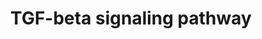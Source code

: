 ---
annotations:
- id: PW:0000329
  parent: signaling pathway
  type: Pathway Ontology
  value: transforming growth factor-beta superfamily mediated signaling pathway
authors:
- N.Gal
- MaintBot
- Ddigles
- Cizar
- L Dupuis
- Fehrhart
- Eweitz
citedin:
- link: PMC9033237
- link: PMC7518701
description: 'The Transforming growth factor beta (TGF&amp;#x3b2;) signaling pathway
  is involved in many cellular processes in both the adult organism and the developing
  embryo including cell growth, cell differentiation, apoptosis, cellular homeostasis
  and other cellular functions. In spite of the wide range of cellular processes that
  the TGF&amp;#x3b2; signaling pathway regulates, the process is relatively simple.
  TGF&amp;#x3b2; superfamily ligands bind to a type II receptor, which recruits and
  phosphorylates a type I receptor. The type I receptor then phosphorylates receptor-regulated
  SMADs (R-SMADs) which can now bind the coSMAD SMAD4. R-SMAD/coSMAD complexes accumulate
  in the nucleus where they act as transcription factors and participate in the regulation
  of target gene expression. (source: [http://en.wikipedia.org/wiki/TGF_beta_signaling_pathway
  WikiPedia]).  Also see: [http://pid.nci.nih.gov/search/pathway_landing.shtml?pathway_id=200110&amp;amp;source=NCI-Nature%20curated&amp;amp;what=graphic&amp;amp;gif=on&amp;amp;ppage=1
  TGF-beta receptor signaling] at the NCI-Nature pathway interaction database.'
last-edited: 2021-05-07
organisms:
- Mus musculus
redirect_from:
- /index.php/Pathway:WP113
- /instance/WP113
- /instance/WP113_rr116497
revision: r116497
schema-jsonld:
- '@context': https://schema.org/
  '@id': https://wikipathways.github.io/pathways/WP113.html
  '@type': Dataset
  creator:
    '@type': Organization
    name: WikiPathways
  description: 'The Transforming growth factor beta (TGF&amp;#x3b2;) signaling pathway
    is involved in many cellular processes in both the adult organism and the developing
    embryo including cell growth, cell differentiation, apoptosis, cellular homeostasis
    and other cellular functions. In spite of the wide range of cellular processes
    that the TGF&amp;#x3b2; signaling pathway regulates, the process is relatively
    simple. TGF&amp;#x3b2; superfamily ligands bind to a type II receptor, which recruits
    and phosphorylates a type I receptor. The type I receptor then phosphorylates
    receptor-regulated SMADs (R-SMADs) which can now bind the coSMAD SMAD4. R-SMAD/coSMAD
    complexes accumulate in the nucleus where they act as transcription factors and
    participate in the regulation of target gene expression. (source: [http://en.wikipedia.org/wiki/TGF_beta_signaling_pathway
    WikiPedia]).  Also see: [http://pid.nci.nih.gov/search/pathway_landing.shtml?pathway_id=200110&amp;amp;source=NCI-Nature%20curated&amp;amp;what=graphic&amp;amp;gif=on&amp;amp;ppage=1
    TGF-beta receptor signaling] at the NCI-Nature pathway interaction database.'
  keywords:
  - Bambi
  - Bmp4
  - Crebbp
  - Ctnnb1
  - Egf
  - Eng
  - Ep300
  - Fkbp1a
  - Fos
  - Foxh1
  - Fst
  - Hras1
  - Ifng
  - Inhba
  - Itgb6
  - Jak1
  - Jun
  - Lef1
  - Lif
  - Ltbp1
  - Mapk3
  - Mapk9
  - Nfkb1
  - Nog
  - Runx2
  - Runx3
  - Serpine1
  - Ski
  - Skil
  - Smad1
  - Smad2
  - Smad3
  - Smad4
  - Smad5
  - Smad6
  - Smad7
  - Smad9
  - Spp1
  - Stat1
  - Stat3
  - Tcfe3
  - Tgfb1
  - Tgfbr1
  - Tgfbr2
  - Tgfbr3
  - Tgif1
  - Thbs1
  - Tnf
  - Wnt1
  - Zeb2
  - Zfp423
  - Zfyve9
  license: CC0
  name: TGF-beta signaling pathway
seo: CreativeWork
title: TGF-beta signaling pathway
wpid: WP113
---